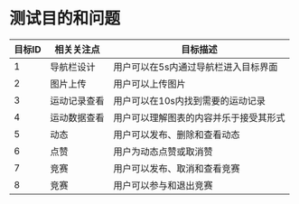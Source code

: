 # 测试目的和问题

| 目标ID | 相关关注点 | 目标描述 |
| --- | --- | --- |
| 1 | 导航栏设计 |  用户可以在5s内通过导航栏进入目标界面 |
| 2 | 图片上传 | 用户可以上传图片 |
| 3 | 运动记录查看 | 用户可以在10s内找到需要的运动记录 |
| 4 | 运动数据查看 | 用户可以理解图表的内容并乐于接受其形式 |
| 5 | 动态 | 用户可以发布、删除和查看动态 |
| 6 | 点赞 | 用户为动态点赞或取消赞 |
| 7 | 竞赛 | 用户可以发布、取消和查看竞赛 |
| 8 | 竞赛 | 用户可以参与和退出竞赛 |




































